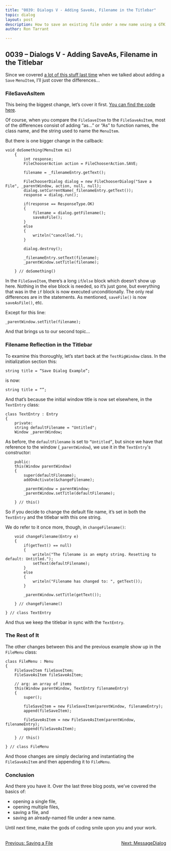 ```yaml
---
title: "0039: Dialogs V - Adding SaveAs, Filename in the Titlebar"
topic: dialog
layout: post
description: How to save an existing file under a new name using a GTK FileChooserDialog - a D-language tutorial.
author: Ron Tarrant

---
```


## 0039 – Dialogs V - Adding SaveAs, Filename in the Titlebar

Since we covered [a lot of this stuff last time](http://gtkdcoding.com/2019/05/24/0038-file-save-dialog.html) when we talked about adding a `Save` `MenuItem`, I’ll just cover the differences…

### FileSaveAsItem

This being the biggest change, let’s cover it first. [You can find the code here](https://github.com/rontarrant/gtkDcoding/blob/master/013_dialogs/dialog_013_05_file_save_as.d).

Of course, when you compare the `FileSaveItem` to the `FileSaveAsItem`, most of the differences consist of adding “as…” or “As” to function names, the class name, and the string used to name the `MenuItem`.

But there is one bigger change in the callback:

	void doSomething(MenuItem mi)
		{
			int response;
			FileChooserAction action = FileChooserAction.SAVE;
	
			filename = _filenameEntry.getText();
	
			FileChooserDialog dialog = new FileChooserDialog("Save a File", _parentWindow, action, null, null);
			dialog.setCurrentName(_filenameEntry.getText());
			response = dialog.run();
	
			if(response == ResponseType.OK)
			{
				filename = dialog.getFilename();
				saveAsFile();
			}
			else
			{
				writeln("cancelled.");
			}
	
			dialog.destroy();		
	
			_filenameEntry.setText(filename);
			_parentWindow.setTitle(filename);
	
		} // doSomething()

In the `FileSaveItem`, there’s a long `if`/`else` block which doesn’t show up here. Nothing in the else block is needed, so it’s just gone, but everything that was in the `if` block is now executed unconditionally. The only real differences are in the statements. As mentioned, `saveFile()` is now `saveAsFile()`, etc.

Except for this line:

	_parentWindow.setTitle(filename);

And that brings us to our second topic…

### Filename Reflection in the Titlebar

To examine this thoroughly, let’s start back at the `TestRigWindow` class. In the initialization section this:

	string title = “Save Dialog Example”;

is now:

	string title = “”;

And that’s because the initial window title is now set elsewhere, in the `TextEntry` class:

	class TextEntry : Entry
	{
		private:
		string defaultFilename = "Untitled";
		Window _parentWindow;

As before, the `defaultFilename` is set to `“Untitled”`, but since we have that reference to the window (`_parentWindow`), we use it in the `TextEntry`'s constructor:

		public:
		this(Window parentWindow)
		{
			super(defaultFilename);
			addOnActivate(&changeFilename);
			
			_parentWindow = parentWindow;
			_parentWindow.setTitle(defaultFilename);
			
		} // this()

So if you decide to change the default file name, it’s set in both the `TextEntry` and the titlebar with this one string.

We do refer to it once more, though, in `changeFilename()`:

		void changeFilename(Entry e)
		{
			if(getText() == null)
			{
				writeln("The filename is an empty string. Resetting to default: Untitled.");
				setText(defaultFilename);
			}
			else
			{
				writeln("Filename has changed to: ", getText());
			}
	
			_parentWindow.setTitle(getText());
	
		} // changeFilename()
	
	} // class TextEntry

And thus we keep the titlebar in sync with the `TextEntry`.

### The Rest of It

The other changes between this and the previous example show up in the `FileMenu` class:

	class FileMenu : Menu
	{
		FileSaveItem fileSaveItem;
		FileSaveAsItem fileSaveAsItem;
		
		// arg: an array of items
		this(Window parentWindow, TextEntry filenameEntry)
		{
			super();
			
			fileSaveItem = new FileSaveItem(parentWindow, filenameEntry);
			append(fileSaveItem);
	
			fileSaveAsItem = new FileSaveAsItem(parentWindow, filenameEntry);
			append(fileSaveAsItem);
			
		} // this()
		
	} // class FileMenu

And those changes are simply declaring and instantiating the `FileSaveAsItem` and then appending it to `FileMenu`.

### Conclusion

And there you have it. Over the last three blog posts, we’ve covered the basics of:

- opening a single file,
- opening multiple files,
- saving a file, and
- saving an already-named file under a new name.

Until next time, make the gods of coding smile upon you and your work.


<BR>
<div style="float: left;">
	<a href="https://gtkdcoding.com/2019/05/24/0038-file-save-dialog.html">Previous: Saving a File</a>
</div>
<div style="float: right;">
	<a href="https://gtkdcoding.com/2019/05/31/0040-messagedialog.html">Next: MessageDialog</a>
</div>
<BR>
